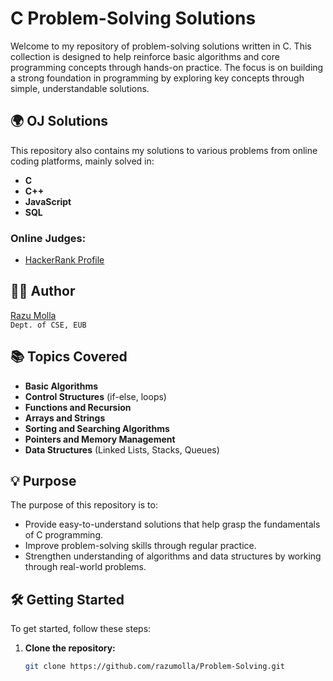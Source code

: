 # C Problem-Solving Solutions

Welcome to my repository of problem-solving solutions written in C. This collection is designed to help reinforce basic algorithms and core programming concepts through hands-on practice. The focus is on building a strong foundation in programming by exploring key concepts through simple, understandable solutions.

## 🌍 OJ Solutions

This repository also contains my solutions to various problems from online coding platforms, mainly solved in:
- **C**
- **C++**
- **JavaScript**
- **SQL**

### Online Judges:
- [HackerRank Profile](https://www.hackerrank.com/profile/razumolla75)

## 👨‍💻 Author
[Razu Molla](https://www.linkedin.com/in/razu-molla/)  
`Dept. of CSE, EUB`

## 📚 Topics Covered

- **Basic Algorithms**
- **Control Structures** (if-else, loops)
- **Functions and Recursion**
- **Arrays and Strings**
- **Sorting and Searching Algorithms**
- **Pointers and Memory Management**
- **Data Structures** (Linked Lists, Stacks, Queues)

## 💡 Purpose

The purpose of this repository is to:
- Provide easy-to-understand solutions that help grasp the fundamentals of C programming.
- Improve problem-solving skills through regular practice.
- Strengthen understanding of algorithms and data structures by working through real-world problems.

## 🛠️ Getting Started

To get started, follow these steps:

1. **Clone the repository:**
   ```bash
   git clone https://github.com/razumolla/Problem-Solving.git
